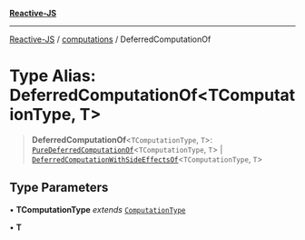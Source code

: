 [**Reactive-JS**](../../README.md)

***

[Reactive-JS](../../README.md) / [computations](../README.md) / DeferredComputationOf

# Type Alias: DeferredComputationOf\<TComputationType, T\>

> **DeferredComputationOf**\<`TComputationType`, `T`\>: [`PureDeferredComputationOf`](PureDeferredComputationOf.md)\<`TComputationType`, `T`\> \| [`DeferredComputationWithSideEffectsOf`](DeferredComputationWithSideEffectsOf.md)\<`TComputationType`, `T`\>

## Type Parameters

• **TComputationType** *extends* [`ComputationType`](ComputationType.md)

• **T**
